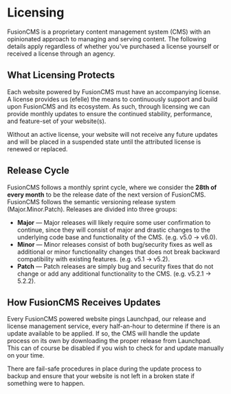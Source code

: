 # Licensing
FusionCMS is a proprietary content management system (CMS) with an opinionated approach to managing and serving content. The following details apply regardless of whether you've purchased a license yourself or received a license through an agency.

## What Licensing Protects
Each website powered by FusionCMS must have an accompanying license. A license provides us (efelle) the means to continuously support and build upon FusionCMS and its ecosystem. As such, through licensing we can provide monthly updates to ensure the continued stability, performance, and feature-set of your website(s).

Without an active license, your website will not receive any future updates and will be placed in a suspended state until the attributed license is renewed or replaced.

## Release Cycle
FusionCMS follows a monthly sprint cycle, where we consider the **28th of every month** to be the release date of the next version of FusionCMS. FusionCMS follows the semantic versioning release system (Major.Minor.Patch). Releases are divided into three groups:

- **Major** &mdash; Major releases will likely require some user confirmation to continue, since they will consist of major and drastic changes to the underlying code base and functionality of the CMS. (e.g. v5.0 &rarr; v6.0).
- **Minor** &mdash; Minor releases consist of both bug/security fixes as well as additional or minor functionality changes that does not break backward compatibility with existing features. (e.g. v5.1 &rarr; v5.2).
- **Patch** &mdash; Patch releases are simply bug and security fixes that do not change or add any additional functionality to the CMS. (e.g. v5.2.1 &rarr; 5.2.2).

## How FusionCMS Receives Updates
Every FusionCMS powered website pings Launchpad, our release and license management service, every half-an-hour to determine if there is an update available to be applied. If so, the CMS will handle the update process on its own by downloading the proper release from Launchpad. This can of course be disabled if you wish to check for and update manually on your time.

There are fail-safe procedures in place during the update process to backup and ensure that your website is not left in a broken state if something were to happen.
